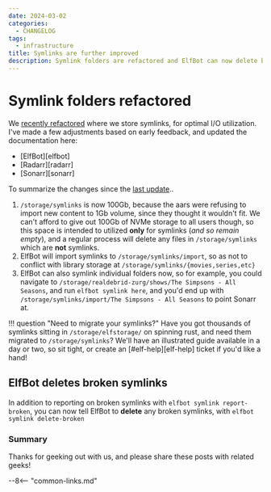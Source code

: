 ```yaml
---
date: 2024-03-02
categories:
  - CHANGELOG
tags:
  - infrastructure
title: Symlinks are further improved
description: Symlink folders are refactored and ElfBot can now delete broken symlinks
---
```

# Symlink folders refactored

We [recently refactored](/blog/2024/02/27/elfbot-reports-on-supercharged-symlinks/) where we store symlinks, for optimal I/O utilization. I've made a few adjustments based on early feedback, and updated the documentation here:

* [ElfBot][elfbot]
* [Radarr][radarr]
* [Sonarr][sonarr]

To summarize the changes since the [last update](/blog/2024/02/27/elfbot-reports-on-supercharged-symlinks/)..

1. `/storage/symlinks` is now 100Gb, because the aars were refusing to import new content to 1Gb volume, since they thought it wouldn't fit. We can't afford to give out 100Gb of NVMe storage to all users though, so this space is intended to utilized **only** for symlinks (*and so remain empty*), and a regular process will delete any files in `/storage/symlinks` which are **not** symlinks.
2. ElfBot will import symlinks to `/storage/symlinks/import`, so as not to conflict with library storage at `/storage/symlinks/{movies,series,etc}`
3. ElfBot can also symlink individual folders now, so for example, you could navigate to `/storage/realdebrid-zurg/shows/The Simpsons - All Seasons`, and run `elfbot symlink here`, and you'd end up with `/storage/symlinks/import/The Simpsons - All Seasons` to point Sonarr at.

!!! question "Need to migrate your symlinks?"
    Have you got thousands of symlinks sitting in `/storage/elfstorage/` on spinning rust, and need them migrated to `/storage/symlinks`? We'll have an illustrated guide available in a day or two, so sit tight, or create an [#elf-help][elf-help] ticket if you'd like a hand!

## ElfBot deletes broken symlinks

In addition to reporting on broken symlinks with `elfbot symlink report-broken`, you can now tell ElfBot to **delete** any broken symlinks, with `elfbot symlink delete-broken`

### Summary

Thanks for geeking out with us, and please share these posts with related geeks!

--8<-- "common-links.md"